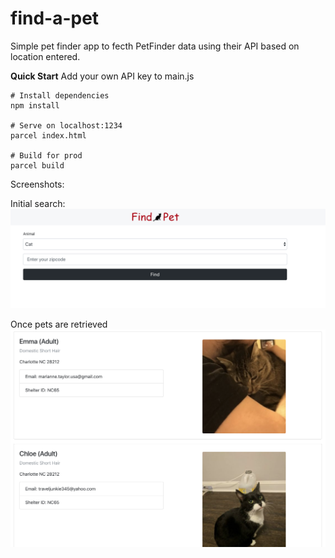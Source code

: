# find-a-pet
Simple pet finder app to fecth PetFinder data using their API based on location entered.

**Quick Start**
Add your own API key to main.js

```
# Install dependencies
npm install

# Serve on localhost:1234
parcel index.html

# Build for prod
parcel build
```



Screenshots:

Initial search:
![](assets/img/find-a-pet1.png)

Once pets are retrieved
![](assets/img/find-a-pet3.png)
